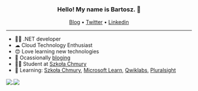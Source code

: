 
<h3 align="center">Hello! My name is Bartosz. 👋 </h3>

<p align="center">
  <a href="https://www.bartoszpelikan.pl/">Blog</a> •
  <a href="https://twitter.com/bartoszpelikan">Twitter</a> •
  <a href="https://www.linkedin.com/in/bartoszpelikan/">Linkedin</a>
</p>

---

- 👨‍💻 .NET developer
- ☁ Cloud Technology Enthusiast
- 😍 Love learning new technologies
- 📰 Ocassionally [bloging](https://www.bartoszpelikan.pl/)
- 👨‍🎓 Student at [Szkoła  Chmury](https://szkolachmury.pl/) 
- 🤯 Learning: [Szkoła  Chmury](https://github.com/bpelikan/SzkolaChmury), [Microsoft Learn](https://docs.microsoft.com/en-us/users/bpelikan/), [Qwiklabs](https://www.qwiklabs.com/public_profiles/41e0cca5-0fd1-4483-93b0-1208a84ccf16), [Pluralsight](https://app.pluralsight.com/profile/bpelikan)

<a href="https://github.com/bpelikan">
  <img align="center" src="https://github-readme-stats.vercel.app/api?username=bpelikan&count_private=true&show_icons=true&theme=prussian " />
</a>
<a href="https://github.com/bpelikan">
  <img align="center" src="https://github-readme-stats.vercel.app/api/top-langs/?username=bpelikan&layout=compact&theme=prussian " />
</a>

<!--
<a href="https://github.com/bpelikan/SzkolaChmury">
  <img align="center" src="https://github-readme-stats.vercel.app/api/pin/?username=bpelikan&repo=SzkolaChmury&theme=prussian " />
</a>
-->

<!--
[![Anurag's github stats](https://github-readme-stats.vercel.app/api?username=bpelikan&count_private=true&show_icons=true)](https://github.com/anuraghazra/github-readme-stats)

[![Top Langs](https://github-readme-stats.vercel.app/api/top-langs/?username=bpelikan)](https://github.com/anuraghazra/github-readme-stats)

**bpelikan/bpelikan** is a ✨ _special_ ✨ repository because its `README.md` (this file) appears on your GitHub profile.

Here are some ideas to get you started:

- 🔭 I’m currently working on ...
- 🌱 I’m currently learning ...
- 👯 I’m looking to collaborate on ...
- 🤔 I’m looking for help with ...
- 💬 Ask me about ...
- 📫 How to reach me: ...
- 😄 Pronouns: ...
- ⚡ Fun fact: ...
-->

